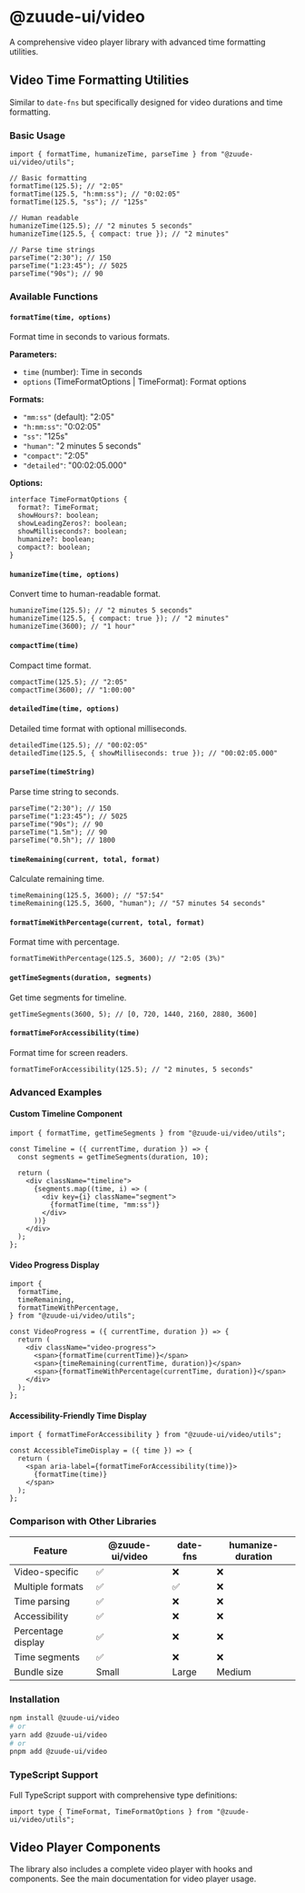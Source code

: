 # @zuude-ui/video

A comprehensive video player library with advanced time formatting utilities.

## Video Time Formatting Utilities

Similar to `date-fns` but specifically designed for video durations and time formatting.

### Basic Usage

```tsx
import { formatTime, humanizeTime, parseTime } from "@zuude-ui/video/utils";

// Basic formatting
formatTime(125.5); // "2:05"
formatTime(125.5, "h:mm:ss"); // "0:02:05"
formatTime(125.5, "ss"); // "125s"

// Human readable
humanizeTime(125.5); // "2 minutes 5 seconds"
humanizeTime(125.5, { compact: true }); // "2 minutes"

// Parse time strings
parseTime("2:30"); // 150
parseTime("1:23:45"); // 5025
parseTime("90s"); // 90
```

### Available Functions

#### `formatTime(time, options)`

Format time in seconds to various formats.

**Parameters:**

- `time` (number): Time in seconds
- `options` (TimeFormatOptions | TimeFormat): Format options

**Formats:**

- `"mm:ss"` (default): "2:05"
- `"h:mm:ss"`: "0:02:05"
- `"ss"`: "125s"
- `"human"`: "2 minutes 5 seconds"
- `"compact"`: "2:05"
- `"detailed"`: "00:02:05.000"

**Options:**

```tsx
interface TimeFormatOptions {
  format?: TimeFormat;
  showHours?: boolean;
  showLeadingZeros?: boolean;
  showMilliseconds?: boolean;
  humanize?: boolean;
  compact?: boolean;
}
```

#### `humanizeTime(time, options)`

Convert time to human-readable format.

```tsx
humanizeTime(125.5); // "2 minutes 5 seconds"
humanizeTime(125.5, { compact: true }); // "2 minutes"
humanizeTime(3600); // "1 hour"
```

#### `compactTime(time)`

Compact time format.

```tsx
compactTime(125.5); // "2:05"
compactTime(3600); // "1:00:00"
```

#### `detailedTime(time, options)`

Detailed time format with optional milliseconds.

```tsx
detailedTime(125.5); // "00:02:05"
detailedTime(125.5, { showMilliseconds: true }); // "00:02:05.000"
```

#### `parseTime(timeString)`

Parse time string to seconds.

```tsx
parseTime("2:30"); // 150
parseTime("1:23:45"); // 5025
parseTime("90s"); // 90
parseTime("1.5m"); // 90
parseTime("0.5h"); // 1800
```

#### `timeRemaining(current, total, format)`

Calculate remaining time.

```tsx
timeRemaining(125.5, 3600); // "57:54"
timeRemaining(125.5, 3600, "human"); // "57 minutes 54 seconds"
```

#### `formatTimeWithPercentage(current, total, format)`

Format time with percentage.

```tsx
formatTimeWithPercentage(125.5, 3600); // "2:05 (3%)"
```

#### `getTimeSegments(duration, segments)`

Get time segments for timeline.

```tsx
getTimeSegments(3600, 5); // [0, 720, 1440, 2160, 2880, 3600]
```

#### `formatTimeForAccessibility(time)`

Format time for screen readers.

```tsx
formatTimeForAccessibility(125.5); // "2 minutes, 5 seconds"
```

### Advanced Examples

#### Custom Timeline Component

```tsx
import { formatTime, getTimeSegments } from "@zuude-ui/video/utils";

const Timeline = ({ currentTime, duration }) => {
  const segments = getTimeSegments(duration, 10);

  return (
    <div className="timeline">
      {segments.map((time, i) => (
        <div key={i} className="segment">
          {formatTime(time, "mm:ss")}
        </div>
      ))}
    </div>
  );
};
```

#### Video Progress Display

```tsx
import {
  formatTime,
  timeRemaining,
  formatTimeWithPercentage,
} from "@zuude-ui/video/utils";

const VideoProgress = ({ currentTime, duration }) => {
  return (
    <div className="video-progress">
      <span>{formatTime(currentTime)}</span>
      <span>{timeRemaining(currentTime, duration)}</span>
      <span>{formatTimeWithPercentage(currentTime, duration)}</span>
    </div>
  );
};
```

#### Accessibility-Friendly Time Display

```tsx
import { formatTimeForAccessibility } from "@zuude-ui/video/utils";

const AccessibleTimeDisplay = ({ time }) => {
  return (
    <span aria-label={formatTimeForAccessibility(time)}>
      {formatTime(time)}
    </span>
  );
};
```

### Comparison with Other Libraries

| Feature            | @zuude-ui/video | date-fns | humanize-duration |
| ------------------ | --------------- | -------- | ----------------- |
| Video-specific     | ✅              | ❌       | ❌                |
| Multiple formats   | ✅              | ✅       | ❌                |
| Time parsing       | ✅              | ❌       | ❌                |
| Accessibility      | ✅              | ❌       | ❌                |
| Percentage display | ✅              | ❌       | ❌                |
| Time segments      | ✅              | ❌       | ❌                |
| Bundle size        | Small           | Large    | Medium            |

### Installation

```bash
npm install @zuude-ui/video
# or
yarn add @zuude-ui/video
# or
pnpm add @zuude-ui/video
```

### TypeScript Support

Full TypeScript support with comprehensive type definitions:

```tsx
import type { TimeFormat, TimeFormatOptions } from "@zuude-ui/video/utils";
```

## Video Player Components

The library also includes a complete video player with hooks and components. See the main documentation for video player usage.
